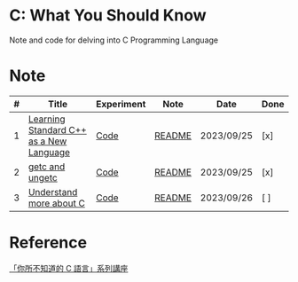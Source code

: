# C: What You Should Know
Note and code for delving into C Programming Language

# Note

| # | Title | Experiment | Note | Date | Done |
|---|  -------- | ----- | -------- | ---------- | --- |
|1| [Learning Standard C++ as a New Language](https://hackmd.io/@sysprog/c-standards)| [Code](./Experiments/Learning%20Standard%20C++%20as%20a%20New%20Language)| [README](./Notes/Learning%20Standard%20C++%20as%20a%20New%20Language/README.md) | 2023/09/25 | [x] |
|2| [getc and ungetc](https://linux.die.net/man/3/getc)| [Code](./Experiments/getc_and_ungetc)| [README](./Notes/getc_and_ungetc/README.md) | 2023/09/25 | [x] |
|3| [Understand more about C](https://www.slideshare.net/YiHsiuHsu/understand-more-about-c)| [Code](./Experiments/understand%20more%20about%20c)| [README](./Notes/understand%20more%20about%20c/README.md) | 2023/09/26 | [ ] |

# Reference
[「你所不知道的 C 語言」系列講座](https://hackmd.io/@sysprog/c-programming)
